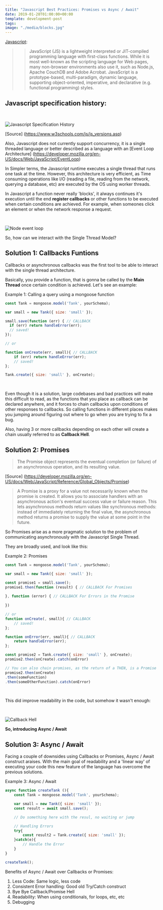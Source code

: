 ```yaml
---
title: "Javascript Best Practices: Promises vs Async / Await"
date: 2019-01-28T01:00:00+00:00
template: development-post
tags: 
image: "./media/blocks.jpg"
---
```


[Javascript](https://developer.mozilla.org/en-US/docs/Web/JavaScript):

>> JavaScript (JS) is a lightweight interpreted or JIT-compiled programming language with first-class functions. While it is most well-known as the scripting language for Web pages, many non-browser environments also use it, such as Node.js, Apache CouchDB and Adobe Acrobat. JavaScript is a prototype-based, multi-paradigm, dynamic language, supporting object-oriented, imperative, and declarative (e.g. functional programming) styles.


## Javascript specification history:
<br>

![Javascript Specification History](media/javascript-version-history.png)
<br>

[Source] (https://www.w3schools.com/js/js_versions.asp)


Also, Javascript does not currently support concurrency, it is a single threaded language or better described as a language with an [Event Loop Architecture] (https://developer.mozilla.org/en-US/docs/Web/JavaScript/EventLoop)

In Simpler terms, the Javascript runtime executes a single thread that runs one task at the time. However, this architecture is very efficient, as Time consuming operations like I/O (reading a file, reading from the network, querying a database, etc) are executed by the OS using worker threads.


In Javascript a function never really 'blocks', it always continues it's execution until the end **register callbacks** or other functions to be executed when certain conditions are achieved. For example, when someones click an element or when the network response a request.

<br>

![Node event loop](media/node-event-loop.png)
<br>


So, how can we interact with the Single Thread Model?


## Solution 1: Callbacks Funtions

Callbacks or asynchronous callbacks was the first tool to be able to interact with the single thread architecture.

Basically, you provide a function, that is gonna be called by the **Main Thread** once certain condition is achieved. Let's see an example:

Example 1: Calling a query using a mongoose function
<br>

```javascript
const Tank = mongoose.model('Tank', yourSchema);

var small = new Tank({ size: 'small' });

small.save(function (err) { // CALLBACK
  if (err) return handleError(err);
  // saved!
});

// or

function onCreate(err, small){ // CALLBACK
    if (err) return handleError(err);
    // saved!
};

Tank.create({ size: 'small' }, onCreate);
```
<br>

Even though it is a solution, large codebases and bad practices will make this difficult to read, as the functions that you place as callback can be declared anywhere, and it forces to chain callbacks upon conditions of other responses to callbacks. So calling functions in different places makes you jumping around figuring out where to go when you are trying to fix a bug.

Also, having 3 or more callbacks depending on each other will create a chain usually referred to as **Callback Hell**.


## Solution 2: Promises

>The Promise object represents the eventual completion (or failure) of an asynchronous operation, and its resulting value.

[Source] (https://developer.mozilla.org/en-US/docs/Web/JavaScript/Reference/Global_Objects/Promise)


>A Promise is a proxy for a value not necessarily known when the promise is created. It allows you to associate handlers with an asynchronous action's eventual success value or failure reason. This lets asynchronous methods return values like synchronous methods: instead of immediately returning the final value, the asynchronous method returns a promise to supply the value at some point in the future.


So Promises arise as a more pragmatic solution to the problem of communicating asynchronously with the Javascript Single Thread. 

They are broadly used, and look like this:

Example 2: Promises
<br>

```javascript
const Tank = mongoose.model('Tank', yourSchema);

var small = new Tank({ size: 'small' });

const promise1 = small.save();
promise1.then(function (result) { // CALLBACK For Promises
  
}, function (error) { // CALLBACK For Errors in the Promise
  
})

// or
function onCreate(, small){ // CALLBACK
    // saved!
};

function onError(err, small){ // CALLBACK
    return handleError(err);
};

const promise2 = Tank.create({ size: 'small' }, onCreate);
promise2.then(onCreate).catch(onError)

// You can also chain promises, as the return of a THEN, is a Promise
promise2.then(onCreate)
.then(someFunction)
.then(someOtherFunction).catch(onError)
```
<br>

This did improve readability in the code, but somehow it wasn't enough:

<br>

![Callback Hell](media/callback-hell.jpeg)
<br>

**So, introducing Async / Await**


## Solution 3: Async / Await

Facing a couple of downsides using Callbacks or Promises, Async / Await construct araises. With the main goal of readability and a 'linear way' of executing your code this new feature of the language has overcome the previous solutions.


Example 3: Async / Await

```javascript 
async function createTank (){
    const Tank = mongoose.model('Tank', yourSchema);

    var small = new Tank({ size: 'small' });
    const result = await small.save();

    // Do something here with the resul, no waiting or jump

    // Handling Errors
    try{
        const result2 = Tank.create({ size: 'small' });
    }catch(e){
        // Handle the Error
    }
}

createTank();
```

Benefits of Async / Await over Callbacks or Promises:

1. Less Code: Same logic, less code
2. Consistent Error handling: Good old Try/Catch construct
3. Bye Bye Callback/Promise Hell
4. Readability: When using conditionals, for loops, etc, etc
5. Debugging


